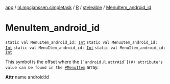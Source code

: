 [app](../../../index.md) / [nl.mpcjanssen.simpletask](../../index.md) / [R](../index.md) / [styleable](index.md) / [MenuItem_android_id](.)

# MenuItem_android_id

`static val MenuItem_android_id: `[`Int`](https://kotlinlang.org/api/latest/jvm/stdlib/kotlin/-int/index.html)
`static val MenuItem_android_id: `[`Int`](https://kotlinlang.org/api/latest/jvm/stdlib/kotlin/-int/index.html)
`static val MenuItem_android_id: `[`Int`](https://kotlinlang.org/api/latest/jvm/stdlib/kotlin/-int/index.html)
`static val MenuItem_android_id: `[`Int`](https://kotlinlang.org/api/latest/jvm/stdlib/kotlin/-int/index.html)

This symbol is the offset where the ``[`android.R.attr#id`](#) attribute's value can be found in the ``[`#MenuItem`](-menu-item.md) array.

**Attr**
name android:id

